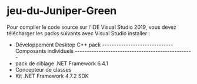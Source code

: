 # jeu-du-Juniper-Green
Pour compiler le code source sur l'IDE Visual Studio 2019, vous devez télécharger les packs suivants avec Visual Studio installer : 
* Développement Desktop C++  pack 
------------------------------ Composants individuels --------------------------------------------------
* pack de ciblage .NET Framework 6.4.1
* Concepteur de classes
* Kit .NET Framework 4.7.2 SDK

